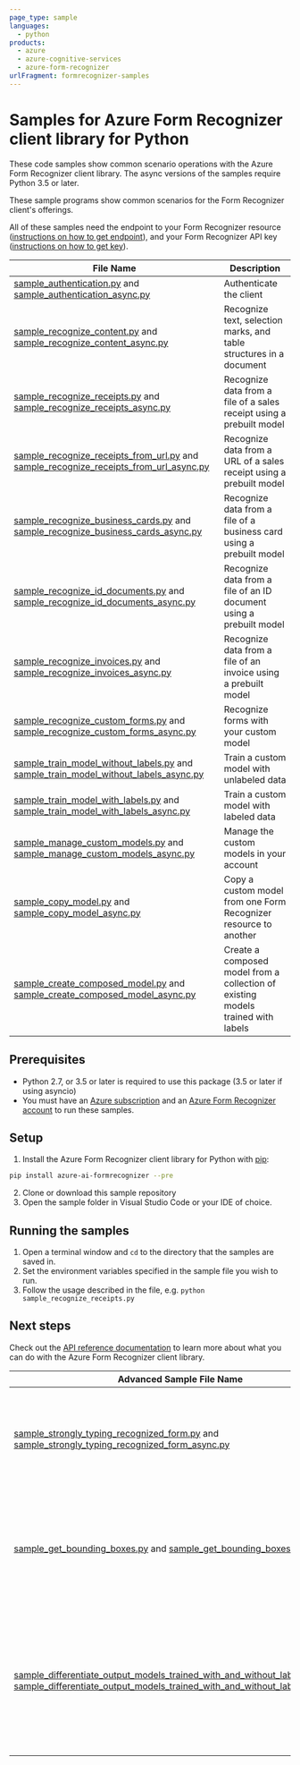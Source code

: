 ```yaml
---
page_type: sample
languages:
  - python
products:
  - azure
  - azure-cognitive-services
  - azure-form-recognizer
urlFragment: formrecognizer-samples
---
```


# Samples for Azure Form Recognizer client library for Python

These code samples show common scenario operations with the Azure Form Recognizer client library.
The async versions of the samples require Python 3.5 or later.

These sample programs show common scenarios for the Form Recognizer client's offerings.

All of these samples need the endpoint to your Form Recognizer resource ([instructions on how to get endpoint][get-endpoint-instructions]), and your Form Recognizer API key ([instructions on how to get key][get-key-instructions]).

|**File Name**|**Description**|
|----------------|-------------|
|[sample_authentication.py][sample_authentication] and [sample_authentication_async.py][sample_authentication_async]|Authenticate the client|
|[sample_recognize_content.py][sample_recognize_content] and [sample_recognize_content_async.py][sample_recognize_content_async]|Recognize text, selection marks, and table structures in a document|
|[sample_recognize_receipts.py][sample_recognize_receipts] and [sample_recognize_receipts_async.py][sample_recognize_receipts_async]|Recognize data from a file of a sales receipt using a prebuilt model|
|[sample_recognize_receipts_from_url.py][sample_recognize_receipts_from_url] and [sample_recognize_receipts_from_url_async.py][sample_recognize_receipts_from_url_async]|Recognize data from a URL of a sales receipt using a prebuilt model|
|[sample_recognize_business_cards.py][sample_recognize_business_cards] and [sample_recognize_business_cards_async.py][sample_recognize_business_cards_async]|Recognize data from a file of a business card using a prebuilt model|
|[sample_recognize_id_documents.py][sample_recognize_id_documents] and [sample_recognize_id_documents_async.py][sample_recognize_id_documents_async]|Recognize data from a file of an ID document using a prebuilt model|
|[sample_recognize_invoices.py][sample_recognize_invoices] and [sample_recognize_invoices_async.py][sample_recognize_invoices_async]|Recognize data from a file of an invoice using a prebuilt model|
|[sample_recognize_custom_forms.py][sample_recognize_custom_forms] and [sample_recognize_custom_forms_async.py][sample_recognize_custom_forms_async]|Recognize forms with your custom model|
|[sample_train_model_without_labels.py][sample_train_model_without_labels] and [sample_train_model_without_labels_async.py][sample_train_model_without_labels_async]|Train a custom model with unlabeled data|
|[sample_train_model_with_labels.py][sample_train_model_with_labels] and [sample_train_model_with_labels_async.py][sample_train_model_with_labels_async]|Train a custom model with labeled data|
|[sample_manage_custom_models.py][sample_manage_custom_models] and [sample_manage_custom_models_async.py][sample_manage_custom_models_async]|Manage the custom models in your account|
|[sample_copy_model.py][sample_copy_model] and [sample_copy_model_async.py][sample_copy_model_async]|Copy a custom model from one Form Recognizer resource to another|
|[sample_create_composed_model.py][sample_create_composed_model] and [sample_create_composed_model_async.py][sample_create_composed_model_async]|Create a composed model from a collection of existing models trained with labels|

## Prerequisites
* Python 2.7, or 3.5 or later is required to use this package (3.5 or later if using asyncio)
* You must have an [Azure subscription][azure_subscription] and an
[Azure Form Recognizer account][azure_form_recognizer_account] to run these samples.

## Setup

1. Install the Azure Form Recognizer client library for Python with [pip][pip]:

```bash
pip install azure-ai-formrecognizer --pre
```

2. Clone or download this sample repository
3. Open the sample folder in Visual Studio Code or your IDE of choice.

## Running the samples

1. Open a terminal window and `cd` to the directory that the samples are saved in.
2. Set the environment variables specified in the sample file you wish to run.
3. Follow the usage described in the file, e.g. `python sample_recognize_receipts.py`

## Next steps

Check out the [API reference documentation][python-fr-ref-docs] to learn more about
what you can do with the Azure Form Recognizer client library.

|**Advanced Sample File Name**|**Description**|
|----------------|-------------|
|[sample_strongly_typing_recognized_form.py][sample_strongly_typing_recognized_form] and [sample_strongly_typing_recognized_form_async.py][sample_strongly_typing_recognized_form_async]|Use the fields in your recognized forms to create an object with strongly-typed fields|
|[sample_get_bounding_boxes.py][sample_get_bounding_boxes] and [sample_get_bounding_boxes_async.py][sample_get_bounding_boxes_async]|Get info to visualize the outlines of form content and fields, which can be used for manual validation|
|[sample_differentiate_output_models_trained_with_and_without_labels.py][sample_differentiate_output_models_trained_with_and_without_labels] and [sample_differentiate_output_models_trained_with_and_without_labels_async.py][sample_differentiate_output_models_trained_with_and_without_labels_async]|See the differences in output when using a custom model trained with labeled data and one trained with unlabeled data|

[azure_identity]: https://github.com/Azure/azure-sdk-for-python/tree/master/sdk/identity/azure-identity

[pip]: https://pypi.org/project/pip/
[azure_subscription]: https://azure.microsoft.com/free/
[azure_form_recognizer_account]: https://docs.microsoft.com/azure/cognitive-services/cognitive-services-apis-create-account?tabs=singleservice%2Cwindows
[azure_identity_pip]: https://pypi.org/project/azure-identity/
[python-fr-ref-docs]: https://aka.ms/azsdk/python/formrecognizer/docs
[get-endpoint-instructions]: https://github.com/Azure/azure-sdk-for-python/blob/master/sdk/formrecognizer/azure-ai-formrecognizer/README.md#looking-up-the-endpoint
[get-key-instructions]: https://github.com/Azure/azure-sdk-for-python/blob/master/sdk/formrecognizer/azure-ai-formrecognizer/README.md#get-the-api-key

[sample_authentication]: https://github.com/Azure/azure-sdk-for-python/tree/master/sdk/formrecognizer/azure-ai-formrecognizer/samples/sample_authentication.py
[sample_authentication_async]: https://github.com/Azure/azure-sdk-for-python/tree/master/sdk/formrecognizer/azure-ai-formrecognizer/samples/async_samples/sample_authentication_async.py
[sample_differentiate_output_models_trained_with_and_without_labels]: https://github.com/Azure/azure-sdk-for-python/tree/master/sdk/formrecognizer/azure-ai-formrecognizer/samples/sample_differentiate_output_models_trained_with_and_without_labels.py
[sample_differentiate_output_models_trained_with_and_without_labels_async]: https://github.com/Azure/azure-sdk-for-python/tree/master/sdk/formrecognizer/azure-ai-formrecognizer/samples/async_samples/sample_differentiate_output_models_trained_with_and_without_labels_async.py
[sample_get_bounding_boxes]: https://github.com/Azure/azure-sdk-for-python/tree/master/sdk/formrecognizer/azure-ai-formrecognizer/samples/sample_get_bounding_boxes.py
[sample_get_bounding_boxes_async]: https://github.com/Azure/azure-sdk-for-python/tree/master/sdk/formrecognizer/azure-ai-formrecognizer/samples/async_samples/sample_get_bounding_boxes_async.py
[sample_manage_custom_models]: https://github.com/Azure/azure-sdk-for-python/tree/master/sdk/formrecognizer/azure-ai-formrecognizer/samples/sample_manage_custom_models.py
[sample_manage_custom_models_async]: https://github.com/Azure/azure-sdk-for-python/tree/master/sdk/formrecognizer/azure-ai-formrecognizer/samples/async_samples/sample_manage_custom_models_async.py
[sample_recognize_content]: https://github.com/Azure/azure-sdk-for-python/tree/master/sdk/formrecognizer/azure-ai-formrecognizer/samples/sample_recognize_content.py
[sample_recognize_content_async]: https://github.com/Azure/azure-sdk-for-python/tree/master/sdk/formrecognizer/azure-ai-formrecognizer/samples/async_samples/sample_recognize_content_async.py
[sample_recognize_custom_forms]: https://github.com/Azure/azure-sdk-for-python/tree/master/sdk/formrecognizer/azure-ai-formrecognizer/samples/sample_recognize_custom_forms.py
[sample_recognize_custom_forms_async]: https://github.com/Azure/azure-sdk-for-python/tree/master/sdk/formrecognizer/azure-ai-formrecognizer/samples/async_samples/sample_recognize_custom_forms_async.py
[sample_recognize_receipts_from_url]: https://github.com/Azure/azure-sdk-for-python/tree/master/sdk/formrecognizer/azure-ai-formrecognizer/samples/sample_recognize_receipts_from_url.py
[sample_recognize_receipts_from_url_async]: https://github.com/Azure/azure-sdk-for-python/tree/master/sdk/formrecognizer/azure-ai-formrecognizer/samples/async_samples/sample_recognize_receipts_from_url_async.py
[sample_recognize_receipts]: https://github.com/Azure/azure-sdk-for-python/tree/master/sdk/formrecognizer/azure-ai-formrecognizer/samples/sample_recognize_receipts.py
[sample_recognize_receipts_async]: https://github.com/Azure/azure-sdk-for-python/tree/master/sdk/formrecognizer/azure-ai-formrecognizer/samples/async_samples/sample_recognize_receipts_async.py
[sample_recognize_business_cards]: https://github.com/Azure/azure-sdk-for-python/tree/master/sdk/formrecognizer/azure-ai-formrecognizer/samples/sample_recognize_business_cards.py
[sample_recognize_business_cards_async]: https://github.com/Azure/azure-sdk-for-python/tree/master/sdk/formrecognizer/azure-ai-formrecognizer/samples/async_samples/sample_recognize_business_cards_async.py
[sample_recognize_id_documents]: https://github.com/Azure/azure-sdk-for-python/tree/master/sdk/formrecognizer/azure-ai-formrecognizer/samples/sample_recognize_id_documents.py
[sample_recognize_id_documents_async]: https://github.com/Azure/azure-sdk-for-python/tree/master/sdk/formrecognizer/azure-ai-formrecognizer/samples/async_samples/sample_recognize_id_documents_async.py
[sample_recognize_invoices]: https://github.com/Azure/azure-sdk-for-python/tree/master/sdk/formrecognizer/azure-ai-formrecognizer/samples/sample_recognize_invoices.py
[sample_recognize_invoices_async]: https://github.com/Azure/azure-sdk-for-python/tree/master/sdk/formrecognizer/azure-ai-formrecognizer/samples/async_samples/sample_recognize_invoices_async.py
[sample_train_model_with_labels]: https://github.com/Azure/azure-sdk-for-python/tree/master/sdk/formrecognizer/azure-ai-formrecognizer/samples/sample_train_model_with_labels.py
[sample_train_model_with_labels_async]: https://github.com/Azure/azure-sdk-for-python/tree/master/sdk/formrecognizer/azure-ai-formrecognizer/samples/async_samples/sample_train_model_with_labels_async.py
[sample_train_model_without_labels]: https://github.com/Azure/azure-sdk-for-python/tree/master/sdk/formrecognizer/azure-ai-formrecognizer/samples/sample_train_model_without_labels.py
[sample_train_model_without_labels_async]: https://github.com/Azure/azure-sdk-for-python/tree/master/sdk/formrecognizer/azure-ai-formrecognizer/samples/async_samples/sample_train_model_without_labels_async.py
[sample_copy_model]: https://github.com/Azure/azure-sdk-for-python/tree/master/sdk/formrecognizer/azure-ai-formrecognizer/samples/sample_copy_model.py
[sample_copy_model_async]: https://github.com/Azure/azure-sdk-for-python/tree/master/sdk/formrecognizer/azure-ai-formrecognizer/samples/async_samples/sample_copy_model_async.py
[sample_strongly_typing_recognized_form]: https://github.com/Azure/azure-sdk-for-python/tree/master/sdk/formrecognizer/azure-ai-formrecognizer/samples/sample_strongly_typing_recognized_form.py
[sample_strongly_typing_recognized_form_async]: https://github.com/Azure/azure-sdk-for-python/tree/master/sdk/formrecognizer/azure-ai-formrecognizer/samples/async_samples/sample_strongly_typing_recognized_form_async.py
[sample_create_composed_model]: https://github.com/Azure/azure-sdk-for-python/blob/master/sdk/formrecognizer/azure-ai-formrecognizer/samples/sample_create_composed_model.py
[sample_create_composed_model_async]: https://github.com/Azure/azure-sdk-for-python/blob/master/sdk/formrecognizer/azure-ai-formrecognizer/samples/async_samples/sample_create_composed_model_async.py
